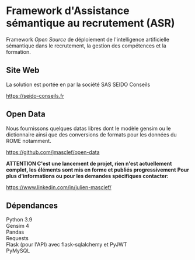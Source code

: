 # Framework d'Assistance sémantique au recrutement (ASR)
Framework *Open Source* de déploiement de l'intelligence artificielle sémantique dans le recrutement, la gestion des compétences et la formation.
## Site Web
La solution est portée en par la société SAS SEIDO Conseils

https://seido-conseils.fr

## Open Data
Nous fournissons quelques datas libres dont le modèle gensim ou le dictionnaire ainsi que des conversions de formats pour les données du ROME notamment.

https://github.com/jmasclef/open-data

**ATTENTION C'est une lancement de projet, rien n'est actuellement complet, les éléments sont mis en forme et publiés progressivement**
**Pour plus d'informations ou pour les demandes spécifiques contacter:**

https://www.linkedin.com/in/julien-masclef/

## Dépendances
Python 3.9  <br/>
Gensim 4 <br/>
Pandas <br/>
Requests <br/>
Flask  (pour l'API) avec flask-sqlalchemy et PyJWT <br/>
PyMySQL <br/>
